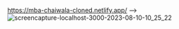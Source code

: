 https://mba-chaiwala-cloned.netlify.app/
-->
![screencapture-localhost-3000-2023-08-10-10_25_22](https://github.com/MuhammadSaqlain-dev/mba-chaiwala-clone/assets/77551019/e07704d4-0c76-4db0-86dd-b217dc33f71e)
